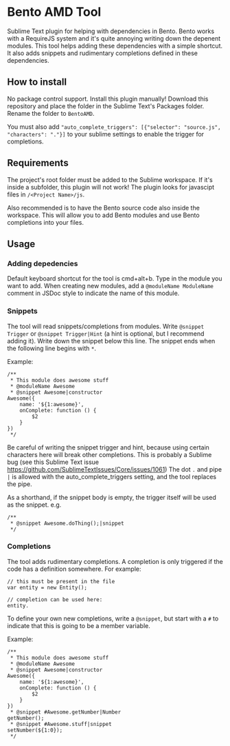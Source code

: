 # Bento AMD Tool

Sublime Text plugin for helping with dependencies in Bento. Bento works with a RequireJS system and it's quite annoying writing down the depenent modules. This tool helps adding these dependencies with a simple shortcut. It also adds snippets and rudimentary completions defined in these dependencies.

## How to install

No package control support. Install this plugin manually! Download this repository and place the folder in the Sublime Text's Packages folder. Rename the folder to `BentoAMD`.

You must also add `"auto_complete_triggers": [{"selector": "source.js", "characters": "."}]` to your sublime settings to enable the trigger for completions.

## Requirements

The project's root folder must be added to the Sublime workspace. If it's inside a subfolder, this plugin will not work! The plugin looks for javascipt files in `/<Project Name>/js`.

Also recommended is to have the Bento source code also inside the workspace. This will allow you to add Bento modules and use Bento completions into your files.

## Usage

### Adding depedencies

Default keyboard shortcut for the tool is cmd+alt+b. Type in the module you want to add.
When creating new modules, add a `@moduleName ModuleName` comment in JSDoc style to indicate the name of this module.

### Snippets

The tool will read snippets/completions from modules. Write `@snippet Trigger` or `@snippet Trigger|Hint` (a hint is optional, but I recommend adding it). Write down the snippet below this line. The snippet ends when the following line begins with `*`.

Example:
```
/**
 * This module does awesome stuff
 * @moduleName Awesome
 * @snippet Awesome|constructor
Awesome({
    name: '${1:awesome}',
    onComplete: function () {
        $2
    }
})
 */
```

Be careful of writing the snippet trigger and hint, because using certain characters here will break other completions. This is probably a Sublime bug (see this Sublime Text issue https://github.com/SublimeTextIssues/Core/issues/1061)
The dot `.` and pipe `|` is allowed with the auto_complete_triggers setting, and the tool replaces the pipe.

As a shorthand, if the snippet body is empty, the trigger itself will be used as the snippet. e.g.
```
/**
 * @snippet Awesome.doThing();|snippet
 */
```

### Completions

The tool adds rudimentary completions. A completion is only triggered if the code has a definition somewhere. For example:
```
// this must be present in the file
var entity = new Entity(); 

// completion can be used here:
entity.
```

To define your own new completions, write a `@snippet`, but start with a `#` to indicate that this is going to be a member variable.

Example:
```
/**
 * This module does awesome stuff
 * @moduleName Awesome
 * @snippet Awesome|constructor
Awesome({
    name: '${1:awesome}',
    onComplete: function () {
        $2
    }
})
 * @snippet #Awesome.getNumber|Number
getNumber();
 * @snippet #Awesome.stuff|snippet
setNumber(${1:0});
 */
```
